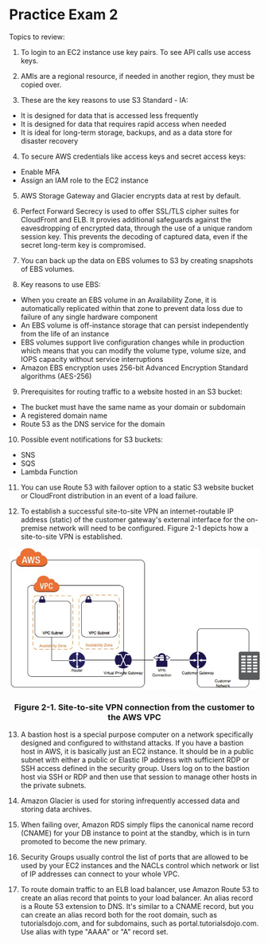 # Practice Exam 2

Topics to review:

1. To login to an EC2 instance use key pairs. To see API calls use access keys.

2. AMIs are a regional resource, if needed in another region, they must be copied over.

3. These are the key reasons to use S3 Standard - IA:
  * It is designed for data that is accessed less frequently
  * It is designed for data that requires rapid access when needed
  * It is ideal for long-term storage, backups, and as a data store for disaster recovery

4. To secure AWS credentials like access keys and secret access keys:
  * Enable MFA
  * Assign an IAM role to the EC2 instance

5. AWS Storage Gateway and Glacier encrypts data at rest by default.

6. Perfect Forward Secrecy is used to offer SSL/TLS cipher suites for CloudFront and ELB. It provies additional safeguards against the eavesdropping of encrypted data, through the use of a unique random session key. This prevents the decoding of captured data, even if the secret long-term key is compromised.

7. You can back up the data on EBS volumes to S3 by creating snapshots of EBS volumes.

8. Key reasons to use EBS:
  * When you create an EBS volume in an Availability Zone, it is automatically replicated within that zone to prevent data loss due to failure of any single hardware component
  * An EBS volume is off-instance storage that can persist independently from the life of an instance
  * EBS volumes support live configuration changes while in production which means that you can modify the volume type, volume size, and IOPS capacity without service interruptions
  * Amazon EBS encryption uses 256-bit Advanced Encryption Standard algorithms (AES-256)

9. Prerequisites for routing traffic to a website hosted in an S3 bucket:
  * The bucket must have the same name as your domain or subdomain
  * A registered domain name
  * Route 53 as the DNS service for the domain

10. Possible event notifications for S3 buckets:
  * SNS
  * SQS
  * Lambda Function

11. You can use Route 53 with failover option to a static S3 website bucket or CloudFront distribution in an event of a load failure.

12. To establish a successful site-to-site VPN an internet-routable IP address (static) of the customer gateway's external interface for the on-premise network will need to be configured. Figure 2-1 depicts how a site-to-site VPN is established.
<div align="center">
  <img src="2-1-site-to-site-vpn.jpg">
  <h3>Figure 2-1. Site-to-site VPN connection from the customer to the AWS VPC</h3>
</div>

13. A bastion host is a special purpose computer on a network specifically designed and configured to withstand attacks. If you have a bastion host in AWS, it is basically just an EC2 instance. It should be in a public subnet with either a public or Elastic IP address with sufficient RDP or SSH access defined in the security group. Users log on to the bastion host via SSH or RDP and then use that session to manage other hosts in the private subnets.

14. Amazon Glacier is used for storing infrequently accessed data and storing data archives.

15. When failing over, Amazon RDS simply flips the canonical name record (CNAME) for your DB instance to point at the standby, which is in turn promoted to become the new primary.

16. Security Groups usually control the list of ports that are allowed to be used by your EC2 instances and the NACLs control which network or list of IP addresses can connect to your whole VPC.

17. To route domain traffic to an ELB load balancer, use Amazon Route 53 to create an alias record that points to your load balancer. An alias record is a Route 53 extension to DNS. It's similar to a CNAME record, but you can create an alias record both for the root domain, such as tutorialsdojo.com, and for subdomains, such as portal.tutorialsdojo.com. Use alias with type "AAAA" or "A" record set.
